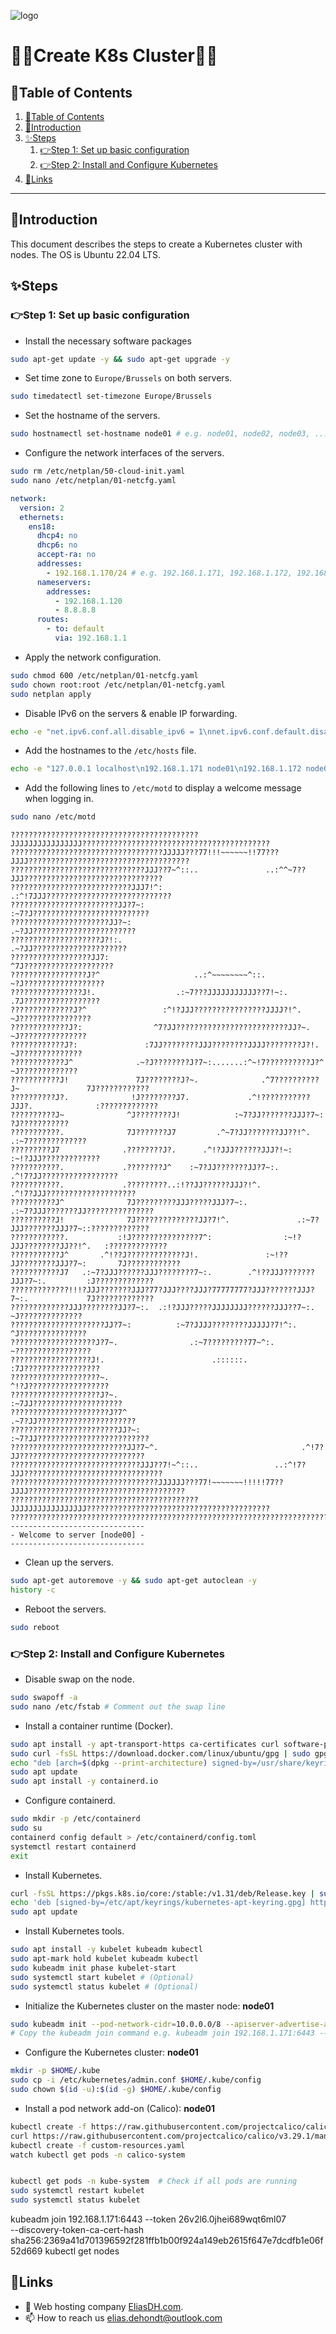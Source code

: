 ![logo](https://eliasdh.com/assets/media/images/logo-github.png)
# 💙🤍Create K8s Cluster🤍💙

## 📘Table of Contents

1. [📘Table of Contents](#📘table-of-contents)
2. [🖖Introduction](#🖖introduction)
3. [✨Steps](#✨steps)
    1. [👉Step 1: Set up basic configuration](#👉step-1-set-up-basic-configuration)
    2. [👉Step 2: Install and Configure Kubernetes](#👉step-2-install-and-configure-kubernetes)
4. [🔗Links](#🔗links)

---

## 🖖Introduction

This document describes the steps to create a Kubernetes cluster with nodes. The OS is Ubuntu 22.04 LTS.

## ✨Steps

### 👉Step 1: Set up basic configuration

- Install the necessary software packages
```bash
sudo apt-get update -y && sudo apt-get upgrade -y
```

- Set time zone to `Europe/Brussels` on both servers.
```bash
sudo timedatectl set-timezone Europe/Brussels
```

- Set the hostname of the servers.
```bash
sudo hostnamectl set-hostname node01 # e.g. node01, node02, node03, ...
```

- Configure the network interfaces of the servers.
```bash
sudo rm /etc/netplan/50-cloud-init.yaml
sudo nano /etc/netplan/01-netcfg.yaml
```
```yaml
network:
  version: 2
  ethernets:
    ens18:
      dhcp4: no
      dhcp6: no
      accept-ra: no
      addresses:
        - 192.168.1.170/24 # e.g. 192.168.1.171, 192.168.1.172, 192.168.1.173, ...
      nameservers:
        addresses:
          - 192.168.1.120
          - 8.8.8.8
      routes:
        - to: default
          via: 192.168.1.1
```

- Apply the network configuration.
```bash
sudo chmod 600 /etc/netplan/01-netcfg.yaml
sudo chown root:root /etc/netplan/01-netcfg.yaml
sudo netplan apply
```

- Disable IPv6 on the servers & enable IP forwarding.
```bash
echo -e "net.ipv6.conf.all.disable_ipv6 = 1\nnet.ipv6.conf.default.disable_ipv6 = 1\nnet.ipv6.conf.lo.disable_ipv6 = 1net.ipv4.ip_forward = 1" | sudo tee /etc/sysctl.conf | sudo sysctl -p
```

- Add the hostnames to the `/etc/hosts` file.
```bash
echo -e "127.0.0.1 localhost\n192.168.1.171 node01\n192.168.1.172 node02\n192.168.1.173 node03\n192.168.1.174 node04\n192.168.1.175 node05\n192.168.1.176 node06\n192.168.1.177 node07\n192.168.1.178 node08\n192.168.1.179 node09" | sudo tee /etc/hosts > /dev/null
```

- Add the following lines to `/etc/motd` to display a welcome message when logging in.
```bash
sudo nano /etc/motd
```
```text
??????????????????????????????????????????JJJJJJJJJJJJJJJJ??????????????????????????????????????????
??????????????????????????????????JJJJJ???77!!!~~~~~~!!77???JJJJ????????????????????????????????????
??????????????????????????????JJJ??7~^::..               ..:^^~7??JJJ???????????????????????????????
???????????????????????????JJJ7!^:                              .:^!7JJJ????????????????????????????
????????????????????????JJ?7~:                                       :~7?J??????????????????????????
??????????????????????JJ?~:                                             .~?JJ???????????????????????
????????????????????J?!:.                                                 .~?JJ?????????????????????
??????????????????JJ7:                                                       ^7J????????????????????
?????????????????J?^                     ..:^~~~~~~~~^::.                      ~?J??????????????????
????????????????J!.                  .:~7???JJJJJJJJJJJ??7!~:.                  .7J?????????????????
??????????????J?^                 :^!?JJJ????????????????JJJJ?!^.                 ~J????????????????
?????????????J?:                ^7?JJ?????????????????????????JJ?~.                ~J???????????????
????????????J?:               :7JJ????????JJJ????????JJJJ????????J?!.               ~J??????????????
????????????J^              .~?J????????J?7~:.......:^~!7??????????J?^               ~J?????????????
???????????J!               7J????????J?~.              .^7??????????J~               7J????????????
??????????J?.              !J????????J7.             .^!???????????JJJ?.              :?????????????
??????????J~              ^J????????J!            :~7?JJ???????JJJ?7~:                 ?J???????????
???????????.              7J???????J7         .^~7?JJ???????JJ??!^.                .:~7?????????????
?????????J7              .????????J?.      .^!?JJJ??????JJJ?!~:                 :~!?JJJ?????????????
???????????.             .????????J^    :~7?JJ???????JJ?7~:.                .^!7?JJ?????????????????
???????????.             .?????????..:!??JJ??????JJJ?!^.                .^!7?JJJ????????????????????
??????????J^              7J?????????JJJ?????JJJ?7~:.               .:~7?JJJ???????JJ???????????????
??????????J!              7J??????????????JJ?7!^.               .:~7?JJJ???????JJJ?7~::?????????????
????????????.           :!J???????????????7^:                :~!?JJJ????????JJ??!^.   :?????????????
???????????J^       .^!??J?????????????J!.               :~!??JJ????????JJJ?7~:       7J????????????
???????????J7   .:~7?JJJ??????JJJ????????7~:.        .^!??JJJ???????JJJ?7~:.         :J?????????????
?????????????!!!?JJJ???????JJJ?77?JJJ????JJJ?77777777?JJJ???????JJJ?7~:.             7J?????????????
?????????????JJJ????????JJ?7~:.  .:!?JJJ?????JJJJJJJJ??????JJJ??7~:.                ~J??????????????
?????????????????????JJ?7~:          :~7?JJJJ????????JJJJJ?7!^:.                   ^J???????????????
???????????????????J?7~.                .:~7?????????77~^:.                       ~?????????????????
??????????????????J!.                        .::::::.                           :7J?????????????????
????????????????????~.                                                        ^!?J??????????????????
????????????????????J?~.                                                   :~7JJ????????????????????
??????????????????????J?7^                                              .~7?JJ??????????????????????
????????????????????????JJ?~:                                        :~7?JJ?????????????????????????
??????????????????????????JJ?7~^.                                .^!7?JJ????????????????????????????
?????????????????????????????JJJ??7!~^::..                 ..:^!7?JJJ???????????????????????????????
?????????????????????????????????JJJJJJ???77!~~~~~~~!!!!!77??JJJJ???????????????????????????????????
??????????????????????????????????????????JJJJJJJJJJJJJJJJJ?????????????????????????????????????????
????????????????????????????????????????????????????????????????????????????????????????????????????
------------------------------
- Welcome to server [node00] -
------------------------------
```

- Clean up the servers.
```bash
sudo apt-get autoremove -y && sudo apt-get autoclean -y
history -c
```

- Reboot the servers.
```bash
sudo reboot
```

### 👉Step 2: Install and Configure Kubernetes

- Disable swap on the node.
```bash
sudo swapoff -a
sudo nano /etc/fstab # Comment out the swap line
```

- Install a container runtime (Docker).
```bash
sudo apt install -y apt-transport-https ca-certificates curl software-properties-common
sudo curl -fsSL https://download.docker.com/linux/ubuntu/gpg | sudo gpg --dearmor -o /usr/share/keyrings/docker-archive-keyring.gpg
echo "deb [arch=$(dpkg --print-architecture) signed-by=/usr/share/keyrings/docker-archive-keyring.gpg] https://download.docker.com/linux/ubuntu $(lsb_release -cs) stable" | sudo tee /etc/apt/sources.list.d/docker.list > /dev/null
sudo apt update
sudo apt install -y containerd.io
```

- Configure containerd.
```bash
sudo mkdir -p /etc/containerd
sudo su
containerd config default > /etc/containerd/config.toml
systemctl restart containerd
exit
```

- Install Kubernetes.
```bash
curl -fsSL https://pkgs.k8s.io/core:/stable:/v1.31/deb/Release.key | sudo gpg --dearmor -o /etc/apt/keyrings/kubernetes-apt-keyring.gpg
echo 'deb [signed-by=/etc/apt/keyrings/kubernetes-apt-keyring.gpg] https://pkgs.k8s.io/core:/stable:/v1.31/deb/ /' | sudo tee /etc/apt/sources.list.d/kubernetes.list
sudo apt update
```

- Install Kubernetes tools.
```bash
sudo apt install -y kubelet kubeadm kubectl
sudo apt-mark hold kubelet kubeadm kubectl
sudo kubeadm init phase kubelet-start
sudo systemctl start kubelet # (Optional)
sudo systemctl status kubelet # (Optional)

```

- Initialize the Kubernetes cluster on the master node: **node01**
```bash
sudo kubeadm init --pod-network-cidr=10.0.0.0/8 --apiserver-advertise-address=192.168.1.171
# Copy the kubeadm join command e.g. kubeadm join 192.168.1.171:6443 --token <token> --discovery-token-ca-cert-hash sha256:<hash>
```

- Configure the Kubernetes cluster: **node01**
```bash
mkdir -p $HOME/.kube
sudo cp -i /etc/kubernetes/admin.conf $HOME/.kube/config
sudo chown $(id -u):$(id -g) $HOME/.kube/config
```

- Install a pod network add-on (Calico): **node01**
```bash
kubectl create -f https://raw.githubusercontent.com/projectcalico/calico/v3.29.1/manifests/tigera-operator.yaml
curl https://raw.githubusercontent.com/projectcalico/calico/v3.29.1/manifests/custom-resources.yaml -O
kubectl create -f custom-resources.yaml
watch kubectl get pods -n calico-system


kubectl get pods -n kube-system  # Check if all pods are running
sudo systemctl restart kubelet
sudo systemctl status kubelet
```




kubeadm join 192.168.1.171:6443 --token 26v2l6.0jhei689wqt6ml07 \
        --discovery-token-ca-cert-hash sha256:2369a41d701396592f281ffb1b00f924a149eb2615f647e7dcdfb1e06f52d669
kubectl get nodes



## 🔗Links
- 👯 Web hosting company [EliasDH.com](https://eliasdh.com).
- 📫 How to reach us elias.dehondt@outlook.com